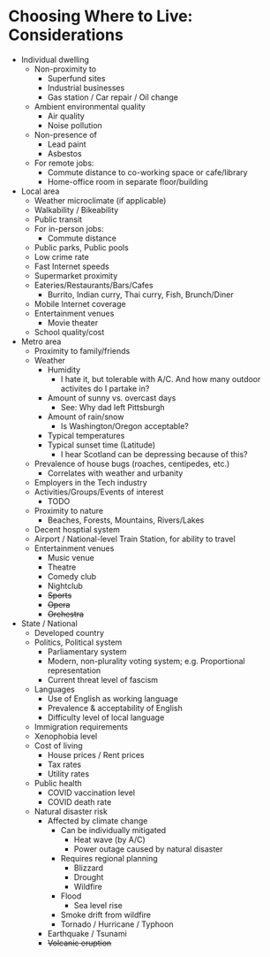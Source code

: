 # Choosing Where to Live: Considerations

* Individual dwelling
  * Non-proximity to
    * Superfund sites
    * Industrial businesses
    * Gas station / Car repair / Oil change
  * Ambient environmental quality
    * Air quality
    * Noise pollution
  * Non-presence of
    * Lead paint
    * Asbestos
  * For remote jobs:
    * Commute distance to co-working space or cafe/library
    * Home-office room in separate floor/building
* Local area
  * Weather microclimate (if applicable)
  * Walkability / Bikeability
  * Public transit
  * For in-person jobs:
    * Commute distance
  * Public parks, Public pools
  * Low crime rate
  * Fast Internet speeds
  * Supermarket proximity
  * Eateries/Restaurants/Bars/Cafes
    * Burrito, Indian curry, Thai curry, Fish, Brunch/Diner
  * Mobile Internet coverage
  * Entertainment venues
    * Movie theater
  * School quality/cost
* Metro area
  * Proximity to family/friends
  * Weather
    * Humidity
      * I hate it, but tolerable with A/C. And how many outdoor activites do I partake in?
    * Amount of sunny vs. overcast days
      * See: Why dad left Pittsburgh
    * Amount of rain/snow
      * Is Washington/Oregon acceptable?
    * Typical temperatures
    * Typical sunset time (Latitude)
      * I hear Scotland can be depressing because of this?
  * Prevalence of house bugs (roaches, centipedes, etc.)
    * Correlates with weather and urbanity
  * Employers in the Tech industry
  * Activities/Groups/Events of interest
    * TODO
  * Proximity to nature
    * Beaches, Forests, Mountains, Rivers/Lakes
  * Decent hosptial system
  * Airport / National-level Train Station, for ability to travel
  * Entertainment venues
    * Music venue
    * Theatre
    * Comedy club
    * Nightclub
    * ~~Sports~~
    * ~~Opera~~
    * ~~Orchestra~~
* State / National
  * Developed country
  * Politics, Political system
    * Parliamentary system
    * Modern, non-plurality voting system; e.g. Proportional representation
    * Current threat level of fascism
  * Languages
    * Use of English as working language
    * Prevalence & acceptability of English
    * Difficulty level of local language
  * Immigration requirements
  * Xenophobia level
  * Cost of living
    * House prices / Rent prices
    * Tax rates
    * Utility rates
  * Public health
    * COVID vaccination level
    * COVID death rate
  * Natural disaster risk
    * Affected by climate change
      * Can be individually mitigated
        * Heat wave (by A/C)
        * Power outage caused by natural disaster
      * Requires regional planning
        * Blizzard
        * Drought
        * Wildfire
      * Flood
        * Sea level rise
      * Smoke drift from wildfire
      * Tornado / Hurricane / Typhoon
    * Earthquake / Tsunami
    * ~~Volcanic eruption~~
